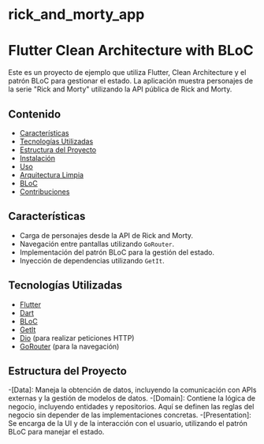 # rick_and_morty_app

# Flutter Clean Architecture with BLoC

Este es un proyecto de ejemplo que utiliza Flutter, Clean Architecture y el patrón BLoC para gestionar el estado. La aplicación muestra personajes de la serie "Rick and Morty" utilizando la API pública de Rick and Morty.

## Contenido

- [Características](#características)
- [Tecnologías Utilizadas](#tecnologías-utilizadas)
- [Estructura del Proyecto](#estructura-del-proyecto)
- [Instalación](#instalación)
- [Uso](#uso)
- [Arquitectura Limpia](#arquitectura-limpia)
- [BLoC](#bloc)
- [Contribuciones](#contribuciones)

## Características

- Carga de personajes desde la API de Rick and Morty.
- Navegación entre pantallas utilizando `GoRouter`.
- Implementación del patrón BLoC para la gestión del estado.
- Inyección de dependencias utilizando `GetIt`.

## Tecnologías Utilizadas

- [Flutter](https://flutter.dev)
- [Dart](https://dart.dev)
- [BLoC](https://bloclibrary.dev)
- [GetIt](https://pub.dev/packages/get_it)
- [Dio](https://pub.dev/packages/dio) (para realizar peticiones HTTP)
- [GoRouter](https://pub.dev/packages/go_router) (para la navegación)

## Estructura del Proyecto

-[Data]: Maneja la obtención de datos, incluyendo la comunicación con APIs externas y la gestión de modelos de datos.
-[Domain]: Contiene la lógica de negocio, incluyendo entidades y repositorios. Aquí se definen las reglas del negocio sin depender de las implementaciones concretas.
-[Presentation]: Se encarga de la UI y de la interacción con el usuario, utilizando el patrón BLoC para manejar el estado.